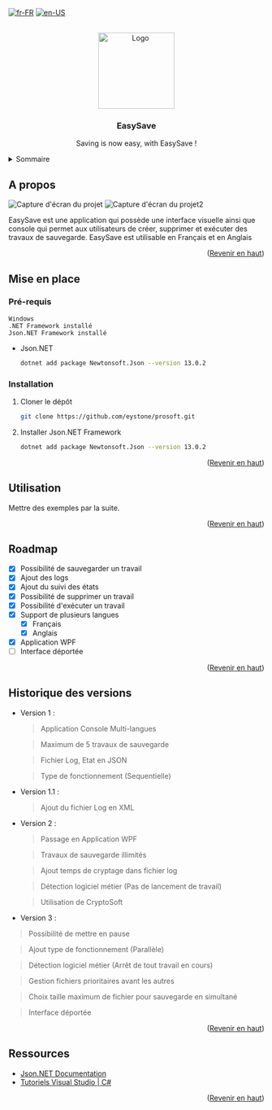 <a name="readme-top"></a>

[![fr-FR](https://img.shields.io/badge/lang-fr-blue.svg)](https://github.com/eystone/prosoft/blob/solution/README.md)
[![en-US](https://img.shields.io/badge/lang-en-red.svg)](https://github.com/eystone/prosoft/blob/solution/README.en-US.md)

<!-- LOGO PROJET -->
<br />
<div align="center">
  <a href="https://github.com/eystone/prosoft/solution">
    <img src="https://github.com/eystone/prosoft/blob/main/EasySave/Images/easysave logo.svg" alt="Logo" width="150" height="150">
  </a>

  <h3 align="center">EasySave</h3>

  <p align="center">
    Saving is now easy, with EasySave !
    <br />
  </p>
</div>


<!-- SOMMAIRE -->
<details>
  <summary>Sommaire</summary>
  <ol>
    <li>
      <a href="#a-propos">A propos</a>
    </li>
    <li>
      <a href="#mise-en-place">Mise en place</a>
      <ul>
        <li><a href="#prerequis">Pré-requis</a></li>
        <li><a href="#installation">Installation</a></li>
      </ul>
    </li>
    <li><a href="#utilisation">Utilisation</a></li>
    <li><a href="#roadmap">Roadmap</a></li>
    <lia><a href="#versionhistory">Historique des versions</a></li>
    <li><a href="#ressources">Ressources utilisés</a></li>
  </ol>
</details>


<!-- A propos -->
## A propos

![Capture d'écran du projet][product-screenshot]
![Capture d'écran du projet2][product-screenshot2]

EasySave est une application qui possède une interface visuelle ainsi que console qui permet aux utilisateurs de créer, supprimer et exécuter des travaux de sauvegarde. 
EasySave est utilisable en Français et en Anglais

<p align="right">(<a href="#readme-top">Revenir en haut</a>)</p>


<!-- Mise en place -->
## Mise en place

### Pré-requis

    Windows
    .NET Framework installé
    Json.NET Framework installé

* Json.NET
  ```sh
  dotnet add package Newtonsoft.Json --version 13.0.2
  ```

### Installation

1. Cloner le dépôt
   ```sh
   git clone https://github.com/eystone/prosoft.git
   ```
2. Installer Json.NET Framework
   ```sh
   dotnet add package Newtonsoft.Json --version 13.0.2
   ```

<p align="right">(<a href="#readme-top">Revenir en haut</a>)</p>


<!-- Exemples -->
## Utilisation

Mettre des exemples par la suite.

<p align="right">(<a href="#readme-top">Revenir en haut</a>)</p>


<!-- ROADMAP -->
## Roadmap

- [x] Possibilité de sauvegarder un travail
- [x] Ajout des logs
- [x] Ajout du suivi des états
- [x] Possibilité de supprimer un travail
- [x] Possibilité d'exécuter un travail
- [x] Support de plusieurs langues
    - [x] Français
    - [x] Anglais
- [x] Application WPF
- [ ] Interface déportée

<p align="right">(<a href="#readme-top">Revenir en haut</a>)</p>


<!-- Historique des versions -->
## Historique des versions

- Version 1 : 
	> Application Console Multi-langues

	> Maximum de 5 travaux de sauvegarde

	> Fichier Log, Etat en JSON

	> Type de fonctionnement (Sequentielle)

- Version 1.1 :
	> Ajout du fichier Log en XML

- Version 2 :
   > Passage en Application WPF
   
   > Travaux de sauvegarde illimités
   
   > Ajout temps de cryptage dans fichier log
   
   > Détection logiciel métier (Pas de lancement de travail)
   
   > Utilisation de CryptoSoft

- Version 3 :
 > Possibilité de mettre en pause

 > Ajout type de fonctionnement (Parallèle)

 > Détection logiciel métier (Arrêt de tout travail en cours)

 > Gestion fichiers prioritaires avant les autres

 > Choix taille maximum de fichier pour sauvegarde en simultané

 > Interface déportée

<p align="right">(<a href="#readme-top">Revenir en haut</a>)</p>


<!-- Ressources utilisées -->
## Ressources

* [Json.NET Documentation](https://www.newtonsoft.com/json/help/html/Introduction.htm)
* [Tutoriels Visual Studio | C#](https://learn.microsoft.com/fr-fr/visualstudio/get-started/csharp/?view=vs-2022)

<p align="right">(<a href="#readme-top">Revenir en haut</a>)</p>


<!-- Lien et images -->
<!-- https://www.markdownguide.org/basic-syntax/#reference-style-links -->
[product-screenshot]: https://github.com/eystone/prosoft/blob/main/EasySave/Images/capture.png
[product-screenshot2]: https://i.imgur.com/mt0a6J7.png
